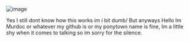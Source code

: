 ![image](https://files.catbox.moe/zdri2b.jpg)

Yes I still dont know how this works im i bit dumb/ But anyways Hello Im Murdoc or whatever my github is or my ponytown name is fine, Im a little shy when it comes to talking so im sorry for the silence.
